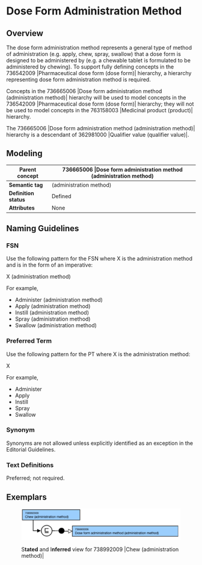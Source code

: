 # Dose Form Administration Method

## Overview

The dose form administration method represents a general type of method of administration (e.g. apply, chew, spray, swallow) that a dose form is designed to be administered by (e.g. a chewable tablet is formulated to be administered by chewing). To support fully defining concepts in the 736542009 |Pharmaceutical dose form (dose form)| hierarchy, a hierarchy representing dose form administration method is required.

Concepts in the 736665006 |Dose form administration method (administration method)| hierarchy will be used to model concepts in the 736542009 |Pharmaceutical dose form (dose form)| hierarchy; they will not be used to model concepts in the 763158003 |Medicinal product (product)| hierarchy.

The 736665006 |Dose form administration method (administration method)| hierarchy is a descendant of 362981000 |Qualifier value (qualifier value)|.

## Modeling

| **Parent concept**    | 736665006 \|Dose form administration method (administration method) |
| --------------------- | ------------------------------------------------------------------- |
| **Semantic tag**      | (administration method)                                             |
| **Definition status** | Defined                                                             |
| **Attributes**        | None                                                                |

## Naming Guidelines

### FSN

Use the following pattern for the FSN where X is the administration method and is in the form of an imperative:

X (administration method)

For example,

* Administer (administration method)
* Apply (administration method)
* Instill (administration method)
* Spray (administration method)
* Swallow (administration method)

### Preferred Term

Use the following pattern for the PT where X is the administration method:

X

For example,

* Administer
* Apply
* Instill
* Spray
* Swallow

### Synonym

Synonyms are not allowed unless explicitly identified as an exception in the Editorial Guidelines.

### Text Definitions

Preferred; not required.

## Exemplars

<figure><img src="../../../../../../../.gitbook/assets/image (91).png" alt=""><figcaption><p>S<strong>tated</strong> and I<strong>nferred</strong> view for 738992009 |Chew (administration method)|</p></figcaption></figure>
